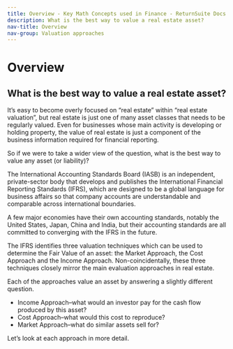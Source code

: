 ```yaml
---
title: Overview - Key Math Concepts used in Finance - ReturnSuite Docs
description: What is the best way to value a real estate asset?
nav-title: Overview
nav-group: Valuation approaches
---
```


# Overview

## What is the best way to value a real estate asset?

It’s easy to become overly focused on “real estate” within “real estate
valuation”, but real estate is just one of many asset classes that needs
to be regularly valued. Even for businesses whose main activity is
developing or holding property, the value of real estate is just a
component of the business information required for financial reporting.

<!-- TODO: Figure -->

So if we were to take a wider view of the question, what is the best way
to value any asset (or liability)?

The International Accounting Standards Board (IASB) is an independent,
private-sector body that develops and publishes the International
Financial Reporting Standards (IFRS), which are designed to be a global
language for business affairs so that company accounts are understandable
and comparable across international boundaries.

A few major economies have their own accounting standards, notably the
United States, Japan, China and India, but their accounting standards are
all committed to converging with the IFRS in the future.

The IFRS identifies three valuation techniques which can be used to
determine the Fair Value of an asset: the Market Approach, the Cost
Approach and the Income Approach. Non-coincidentally, these three
techniques closely mirror the main evaluation approaches in real estate.

<!-- TODO: Figure -->

Each of the approaches value an asset by answering a slightly different
question.

<ul class="list-disc pl-8 text-gray-800 text-base pb-2 leading-8">
  <li>Income Approach–what would an investor pay for the cash flow produced by this asset?</li>
  <li>Cost Approach–what would this cost to reproduce?</li>
  <li>Market Approach–what do similar assets sell for?</li>
</ul>
<p>Let’s look at each approach in more detail.</p>
